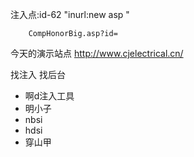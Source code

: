
注入点:id-62 "inurl:new asp "

        CompHonorBig.asp?id=

今天的演示站点 http://www.cjelectrical.cn/

找注入 找后台

+ 啊d注入工具
+ 明小子
+ nbsi
+ hdsi
+ 穿山甲
